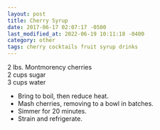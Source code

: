 ```yaml
---
layout: post
title: Cherry Syrup
date: 2017-06-17 02:07:17 -0500
last_modified_at: 2022-06-19 10:11:18 -0400
category: other
tags: cherry cocktails fruit syrup drinks
---
```

2 lbs. Montmorency cherries  
2 cups sugar  
3 cups water  

  * Bring to boil, then reduce heat.
  * Mash cherries, removing to a bowl in batches.
  * Simmer for 20 minutes.
  * Strain and refrigerate.

